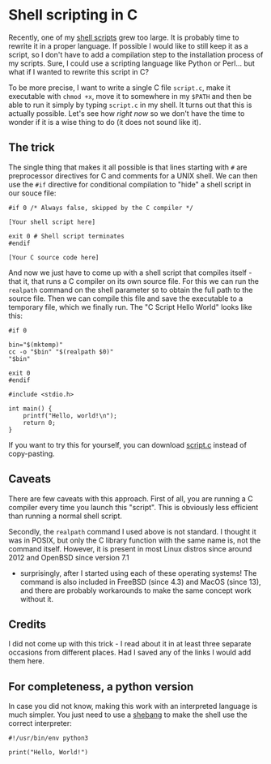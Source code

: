 # Shell scripting in C

Recently, one of my [shell scripts](https://git.tronto.net/scripts)
grew too large. It is probably time to rewrite it in a proper
language. If possible I would like to still keep it as a script,
so I don't have to add a compilation step to the installation process
of my scripts.  Sure, I could use a scripting language like Python
or Perl... but what if I wanted to rewrite this script in C?

To be more precise, I want to write a single C file `script.c`,
make it executable with `chmod +x`, move it to somewhere in my
`$PATH` and then be able to run it simply by typing `script.c` in
my shell. It turns out that this is actually possible. Let's see
how *right now* so we don't have the time to wonder if it is a wise
thing to do (it does not sound like it).

## The trick

The single thing that makes it all possible is that lines starting
with `#` are preprocessor directives for C and comments for a UNIX
shell. We can then use the `#if` directive for conditional compilation
to "hide" a shell script in our souce file:

```
#if 0 /* Always false, skipped by the C compiler */

[Your shell script here]

exit 0 # Shell script terminates
#endif

[Your C source code here]
```

And now we just have to come up with a shell script that compiles
itself - that it, that runs a C compiler on its own source file.
For this we can run the `realpath` command on the shell parameter
`$0` to obtain the full path to the source file. Then we can compile
this file and save the executable to a temporary file, which we
finally run. The "C Script Hello World" looks like this:

```
#if 0

bin="$(mktemp)"
cc -o "$bin" "$(realpath $0)"
"$bin"

exit 0
#endif

#include <stdio.h>

int main() {
	printf("Hello, world!\n");
	return 0;
}
```

If you want to try this for yourself, you can download
[script.c](./script.c) instead of copy-pasting.

## Caveats

There are few caveats with this approach. First of all, you are
running a C compiler every time you launch this "script". This is
obviously less efficient than running a normal shell script.

Secondly, the `realpath` command I used above is not standard. I
thought it was in POSIX, but only the C library function with the
same name is, not the command itself. However, it is present in
most Linux distros since around 2012 and OpenBSD since version 7.1
- surprisingly, after I started using each of these operating
systems! The command is also included in FreeBSD (since 4.3) and
MacOS (since 13), and there are probably workarounds to make the
same concept work without it.

## Credits

I did not come up with this trick - I read about it in at least
three separate occasions from different places. Had I saved any of
the links I would add them here.

## For completeness, a python version

In case you did not know, making this work with an interpreted
language is much simpler. You just need to use a
[shebang](https://en.wikipedia.org/wiki/Shebang_(Unix)) to make
the shell use the correct interpreter:

```
#!/usr/bin/env python3

print("Hello, World!")
```
